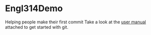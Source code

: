 # Engl314Demo
Helping people make their first commit
Take a look at the [user manual](./Git-UserManual.pdf) attached to get started with git.
